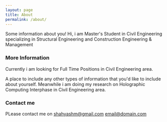 ```yaml
---
layout: page
title: About
permalink: /about/
---
```


Some information about you!
Hi, i am Master's Student in Civil Engineering specializing in Structural Engineering and Construction Engineering & Management	
### More Information
Currently i am looking for Full Time Positions in Civil Engineering area.

A place to include any other types of information that you'd like to include about yourself.
Meanwhile i am doing my research on Holographic Computing Interphase in Civil Engineering area.
### Contact me
PLease contact me on shahyashm@gmail.com
[email@domain.com](mailto:email@domain.com)